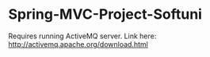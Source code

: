 # Spring-MVC-Project-Softuni
Requires running ActiveMQ server.
Link here: http://activemq.apache.org/download.html
